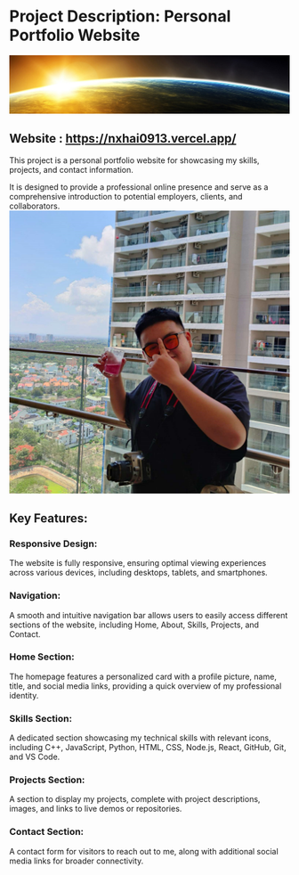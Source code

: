 # Project Description: Personal Portfolio Website
<img src="./image/header.jpg" />

## Website : https://nxhai0913.vercel.app/

This project is a personal portfolio website for showcasing my skills, projects, and contact information. 

It is designed to provide a professional online presence and serve as a comprehensive introduction to potential employers, clients, and collaborators.
<img src="./image/profile.png" />

## Key Features:

### Responsive Design:

The website is fully responsive, ensuring optimal viewing experiences across various devices, including desktops, tablets, and smartphones.

### Navigation:

A smooth and intuitive navigation bar allows users to easily access different sections of the website, including Home, About, Skills, Projects, and Contact.

### Home Section:

The homepage features a personalized card with a profile picture, name, title, and social media links, providing a quick overview of my professional identity.

### Skills Section:

A dedicated section showcasing my technical skills with relevant icons, including C++, JavaScript, Python, HTML, CSS, Node.js, React, GitHub, Git, and VS Code.

### Projects Section:

A section to display my projects, complete with project descriptions, images, and links to live demos or repositories.
### Contact Section:

A contact form for visitors to reach out to me, along with additional social media links for broader connectivity.
